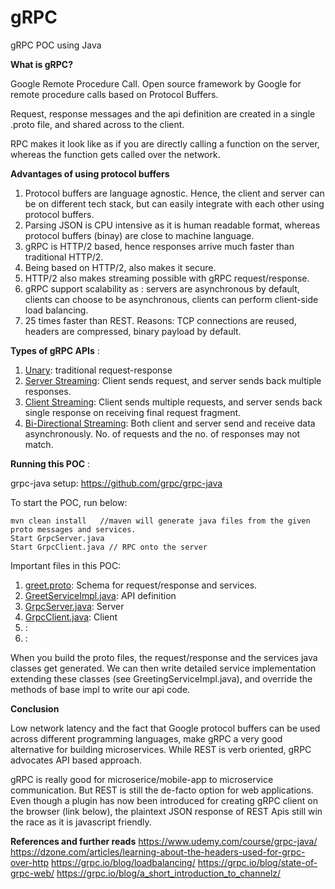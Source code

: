 # gRPC
gRPC POC using Java

**What is gRPC?**

Google Remote Procedure Call. Open source framework by Google for remote procedure calls based on Protocol Buffers. 

Request, response messages and the api definition are created in a single .proto file, and shared across to the client.

RPC makes it look like as if you are directly calling a function on the server, whereas the function gets called over the network.

**Advantages of using protocol buffers**

1. Protocol buffers are language agnostic. Hence, the client and server can be on different tech stack, but can easily integrate with each other using protocol buffers.
2. Parsing JSON is CPU intensive as it is human readable format, whereas protocol buffers (binay) are close to machine language.
3. gRPC is HTTP/2 based, hence responses arrive much faster than traditional HTTP/2.
4. Being based on HTTP/2, also makes it secure.
5. HTTP/2 also makes streaming possible with gRPC request/response.
6. gRPC support scalability as : servers are asynchronous by default, clients can choose to be asynchronous, clients can perform client-side load balancing.
7. 25 times faster than REST. Reasons: TCP connections are reused, headers are compressed, binary payload by default.

**Types of gRPC APIs** :

1. <u>Unary</u>: traditional request-response
2. <u>Server Streaming</u>: Client sends request, and server sends back multiple responses.
3. <u>Client Streaming</u>: Client sends multiple requests, and server sends back single response on receiving final request fragment.
4. <u>Bi-Directional Streaming</u>: Both client and server send and receive data asynchronously. No. of requests and the no. of responses may not match.

**Running this POC** :

grpc-java setup: https://github.com/grpc/grpc-java

To start the POC, run below:

```
mvn clean install   //maven will generate java files from the given proto messages and services.
Start GrpcServer.java
Start GrpcClient.java // RPC onto the server
```

Important files in this POC:
1. <u>greet.proto</u>: Schema for request/response and services.
2. <u>GreetServiceImpl.java</u>: API definition
3. <u>GrpcServer.java</u>: Server
4. <u>GrpcClient.java</u>: Client
5. <u></u>:
6. <u></u>:

When you build the proto files, the request/response and the services java classes get generated.
We can then write detailed service implementation extending these classes (see GreetingServiceImpl.java), and override the methods of base impl to write our api code.



**Conclusion**

Low network latency and the fact that Google protocol buffers can be used across different programming languages, make gRPC a very good alternative for building microservices. While REST is verb oriented, gRPC advocates API based approach. 

gRPC is really good for microserice/mobile-app to microservice communication. But REST is still the de-facto option for web applications. Even though a plugin has now been introduced for creating gRPC client on the browser (link below), the plaintext JSON response of REST Apis still win the race as it is javascript friendly.


**References and further reads**
https://www.udemy.com/course/grpc-java/
https://dzone.com/articles/learning-about-the-headers-used-for-grpc-over-http
https://grpc.io/blog/loadbalancing/
https://grpc.io/blog/state-of-grpc-web/
https://grpc.io/blog/a_short_introduction_to_channelz/

